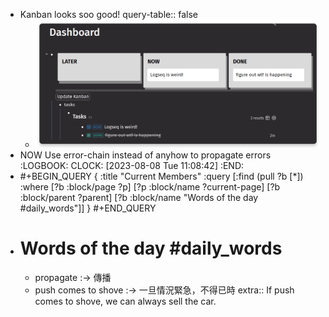 - Kanban looks soo good!
  query-table:: false
	- ![image.png](../assets/image_1691462353351_0.png)
- NOW Use error-chain instead of anyhow to propagate errors
  :LOGBOOK:
  CLOCK: [2023-08-08 Tue 11:08:42]
  :END:
- #+BEGIN_QUERY
  { :title "Current Members"
    :query [:find (pull ?b [*])
            :where
            [?b :block/page ?p]
            [?p :block/name ?current-page]
            [?b :block/parent ?parent]
            [?b :block/name "Words of the day #daily_words"]]
   }
  #+END_QUERY
- # Words of the day #daily_words
	- propagate :-> 傳播
	- push comes to shove :-> 一旦情況緊急，不得已時
	  extra:: If push comes to shove, we can always sell the car.
